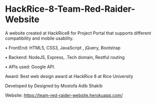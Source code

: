 # HackRice-8-Team-Red-Raider-Website
A website created at HackRice8 for Project Portal that supports different compatibility and mobile usability.

• FrontEnd: HTML5, CSS3, JavaScript , jQuery, Bootstrap

• Backend: NodeJS, Express, .Tech domain, Restful routing

• APIs used: Google API.

Award: Best web design award at HackRice 8 at Rice University

Developed by Designed by Mostofa Adib Shakib

Website: https://team-red-raider-website.herokuapp.com/
